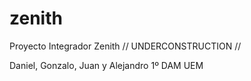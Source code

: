 # zenith
Proyecto Integrador Zenith // UNDERCONSTRUCTION //

Daniel, Gonzalo, Juan y Alejandro
1º DAM UEM 
